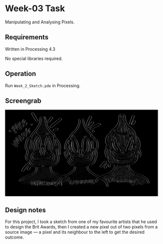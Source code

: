# Week-03 Task

Manipulating and Analysing Pixels.

## Requirements

Written in Processing 4.3

No special libraries required.

## Operation

Run `Week_2_Sketch.pde` in Processing.

## Screengrab

![image alt](https://github.com/Jollyboytheo/Computational-Practices-Sound-and-Image-Processing-/blob/19fec7fb59048e9d855186883ff6281865508a21/Week%202/Screenshot%20(1).png)


## Design notes

For this project, I took a sketch from one of my favourite artists that he used to design the Brit Awards, then I created a new pixel out of two pixels from a source image — a pixel and its neighbour to the left to get the desired outcome.
